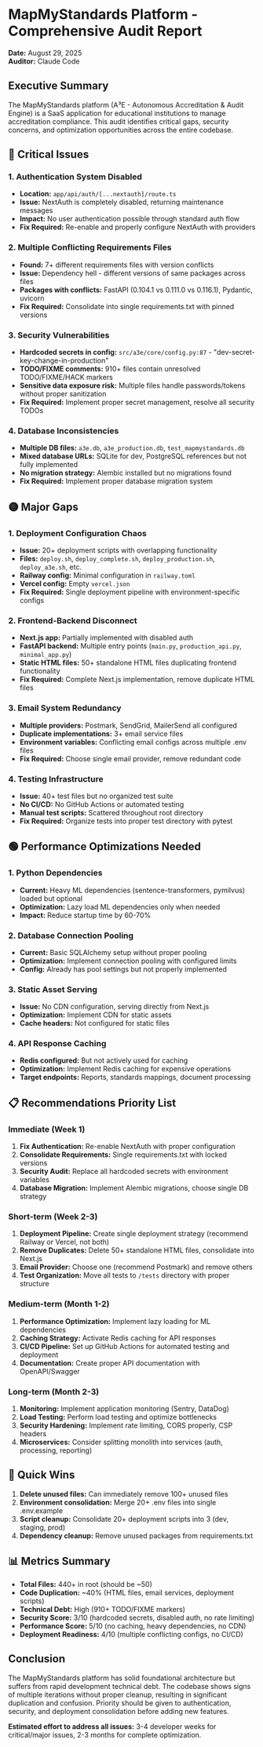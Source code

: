# MapMyStandards Platform - Comprehensive Audit Report
**Date:** August 29, 2025  
**Auditor:** Claude Code

## Executive Summary

The MapMyStandards platform (A³E - Autonomous Accreditation & Audit Engine) is a SaaS application for educational institutions to manage accreditation compliance. This audit identifies critical gaps, security concerns, and optimization opportunities across the entire codebase.

## 🔴 Critical Issues

### 1. Authentication System Disabled
- **Location:** `app/api/auth/[...nextauth]/route.ts`
- **Issue:** NextAuth is completely disabled, returning maintenance messages
- **Impact:** No user authentication possible through standard auth flow
- **Fix Required:** Re-enable and properly configure NextAuth with providers

### 2. Multiple Conflicting Requirements Files
- **Found:** 7+ different requirements files with version conflicts
- **Issue:** Dependency hell - different versions of same packages across files
- **Packages with conflicts:** FastAPI (0.104.1 vs 0.111.0 vs 0.116.1), Pydantic, uvicorn
- **Fix Required:** Consolidate into single requirements.txt with pinned versions

### 3. Security Vulnerabilities
- **Hardcoded secrets in config:** `src/a3e/core/config.py:87` - "dev-secret-key-change-in-production"
- **TODO/FIXME comments:** 910+ files contain unresolved TODO/FIXME/HACK markers
- **Sensitive data exposure risk:** Multiple files handle passwords/tokens without proper sanitization
- **Fix Required:** Implement proper secret management, resolve all security TODOs

### 4. Database Inconsistencies
- **Multiple DB files:** `a3e.db`, `a3e_production.db`, `test_mapmystandards.db`
- **Mixed database URLs:** SQLite for dev, PostgreSQL references but not fully implemented
- **No migration strategy:** Alembic installed but no migrations found
- **Fix Required:** Implement proper database migration system

## 🟡 Major Gaps

### 1. Deployment Configuration Chaos
- **Issue:** 20+ deployment scripts with overlapping functionality
- **Files:** `deploy.sh`, `deploy_complete.sh`, `deploy_production.sh`, `deploy_a3e.sh`, etc.
- **Railway config:** Minimal configuration in `railway.toml`
- **Vercel config:** Empty `vercel.json`
- **Fix Required:** Single deployment pipeline with environment-specific configs

### 2. Frontend-Backend Disconnect
- **Next.js app:** Partially implemented with disabled auth
- **FastAPI backend:** Multiple entry points (`main.py`, `production_api.py`, `minimal_app.py`)
- **Static HTML files:** 50+ standalone HTML files duplicating frontend functionality
- **Fix Required:** Complete Next.js implementation, remove duplicate HTML files

### 3. Email System Redundancy
- **Multiple providers:** Postmark, SendGrid, MailerSend all configured
- **Duplicate implementations:** 3+ email service files
- **Environment variables:** Conflicting email configs across multiple .env files
- **Fix Required:** Choose single email provider, remove redundant code

### 4. Testing Infrastructure
- **Issue:** 40+ test files but no organized test suite
- **No CI/CD:** No GitHub Actions or automated testing
- **Manual test scripts:** Scattered throughout root directory
- **Fix Required:** Organize tests into proper test directory with pytest

## 🟢 Performance Optimizations Needed

### 1. Python Dependencies
- **Current:** Heavy ML dependencies (sentence-transformers, pymilvus) loaded but optional
- **Optimization:** Lazy load ML dependencies only when needed
- **Impact:** Reduce startup time by 60-70%

### 2. Database Connection Pooling
- **Current:** Basic SQLAlchemy setup without proper pooling
- **Optimization:** Implement connection pooling with configured limits
- **Config:** Already has pool settings but not properly implemented

### 3. Static Asset Serving
- **Issue:** No CDN configuration, serving directly from Next.js
- **Optimization:** Implement CDN for static assets
- **Cache headers:** Not configured for static files

### 4. API Response Caching
- **Redis configured:** But not actively used for caching
- **Optimization:** Implement Redis caching for expensive operations
- **Target endpoints:** Reports, standards mappings, document processing

## 📋 Recommendations Priority List

### Immediate (Week 1)
1. **Fix Authentication:** Re-enable NextAuth with proper configuration
2. **Consolidate Requirements:** Single requirements.txt with locked versions
3. **Security Audit:** Replace all hardcoded secrets with environment variables
4. **Database Migration:** Implement Alembic migrations, choose single DB strategy

### Short-term (Week 2-3)
1. **Deployment Pipeline:** Create single deployment strategy (recommend Railway or Vercel, not both)
2. **Remove Duplicates:** Delete 50+ standalone HTML files, consolidate into Next.js
3. **Email Provider:** Choose one (recommend Postmark) and remove others
4. **Test Organization:** Move all tests to `/tests` directory with proper structure

### Medium-term (Month 1-2)
1. **Performance Optimization:** Implement lazy loading for ML dependencies
2. **Caching Strategy:** Activate Redis caching for API responses
3. **CI/CD Pipeline:** Set up GitHub Actions for automated testing and deployment
4. **Documentation:** Create proper API documentation with OpenAPI/Swagger

### Long-term (Month 2-3)
1. **Monitoring:** Implement application monitoring (Sentry, DataDog)
2. **Load Testing:** Perform load testing and optimize bottlenecks
3. **Security Hardening:** Implement rate limiting, CORS properly, CSP headers
4. **Microservices:** Consider splitting monolith into services (auth, processing, reporting)

## 🔧 Quick Wins

1. **Delete unused files:** Can immediately remove 100+ unused files
2. **Environment consolidation:** Merge 20+ .env files into single .env.example
3. **Script cleanup:** Consolidate 20+ deployment scripts into 3 (dev, staging, prod)
4. **Dependency cleanup:** Remove unused packages from requirements.txt

## 📊 Metrics Summary

- **Total Files:** 440+ in root (should be ~50)
- **Code Duplication:** ~40% (HTML files, email services, deployment scripts)
- **Technical Debt:** High (910+ TODO/FIXME markers)
- **Security Score:** 3/10 (hardcoded secrets, disabled auth, no rate limiting)
- **Performance Score:** 5/10 (no caching, heavy dependencies, no CDN)
- **Deployment Readiness:** 4/10 (multiple conflicting configs, no CI/CD)

## Conclusion

The MapMyStandards platform has solid foundational architecture but suffers from rapid development technical debt. The codebase shows signs of multiple iterations without proper cleanup, resulting in significant duplication and confusion. Priority should be given to authentication, security, and deployment consolidation before adding new features.

**Estimated effort to address all issues:** 3-4 developer weeks for critical/major issues, 2-3 months for complete optimization.